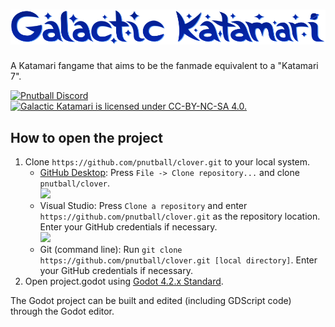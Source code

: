 # <picture><source media="(prefers-color-scheme: dark)" srcset="readme/readme_logo_dark.png"><source media="(prefers-color-scheme: light)" srcset="readme/readme_logo.png"><img alt="Galactic Katamari" src="readme/readme_logo.png"></picture>

A Katamari fangame that aims to be the fanmade equivalent to a "Katamari 7".

<p>
<a href="https://discord.gg/FCe3ZbUnHe"><img src="https://img.shields.io/discord/1186526841067012136?color=5865F2&label=Pnutball&logo=discord&logoColor=white" alt="Pnutball Discord"></a>
<a href="LICENSE.md"><img src="https://img.shields.io/badge/license-CC--BY--NC--SA-%23EF9421?logo=creativecommons&logoColor=white" alt="Galactic Katamari is licensed under CC-BY-NC-SA 4.0."></a>
</p>

## How to open the project

1. Clone `https://github.com/pnutball/clover.git` to your local system. 
    - [GitHub Desktop](https://desktop.github.com/): Press `File -> Clone repository...` and clone `pnutball/clover`. <br/><a href="x-github-client://openRepo/https://github.com/pnutball/clover"><img src="https://img.shields.io/badge/quick_setup-purple?logo=github"></a>
    - Visual Studio: Press `Clone a repository` and enter `https://github.com/pnutball/clover.git` as the repository location. Enter your GitHub credentials if necessary.<br/><a href="git-client://clone?repo=https%3A%2F%2Fgithub.com%2Fpnutball%2Fclover"><img src="https://img.shields.io/badge/quick_setup-purple?logo=visualstudio"></a>
    - Git (command line): Run `git clone https://github.com/pnutball/clover.git [local directory]`. Enter your GitHub credentials if necessary.
2. Open project.godot using [Godot 4.2.x Standard](https://godotengine.org/download/archive/4.2.1-stable/).

The Godot project can be built and edited (including GDScript code) through the Godot editor.

